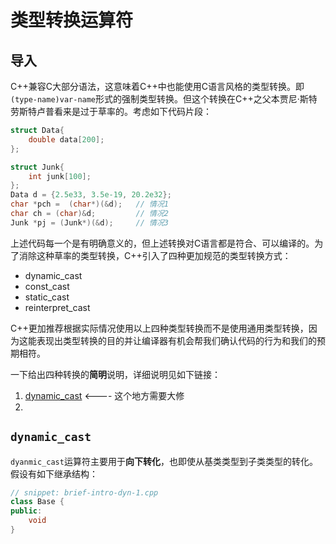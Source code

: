 # 类型转换运算符

## 导入

C++兼容C大部分语法，这意味着C++中也能使用C语言风格的类型转换。即`(type-name)var-name`形式的强制类型转换。但这个转换在C++之父本贾尼·斯特劳斯特卢普看来是过于草率的。考虑如下代码片段：

```c++
struct Data{
    double data[200];
};

struct Junk{
    int junk[100];
};
Data d = {2.5e33, 3.5e-19, 20.2e32};
char *pch =  (char*)(&d);	// 情况1
char ch = (char)&d;			// 情况2
Junk *pj = (Junk*)(&d);		// 情况3
```

上述代码每一个是有明确意义的，但上述转换对C语言都是符合、可以编译的。为了消除这种草率的类型转换，C++引入了四种更加规范的类型转换方式：

* dynamic_cast
* const_cast
* static_cast
* reinterpret_cast

C++更加推荐根据实际情况使用以上四种类型转换而不是使用通用类型转换，因为这能表现出类型转换的目的并让编译器有机会帮我们确认代码的行为和我们的预期相符。

一下给出四种转换的**简明**说明，详细说明见如下链接：

1. [dynamic_cast](./dynamic_cast.md) <---- 这个地方需要大修
2. 



## `dynamic_cast`

`dyanmic_cast`运算符主要用于**向下转化**，也即使从基类类型到子类类型的转化。假设有如下继承结构：

```c++
// snippet: brief-intro-dyn-1.cpp
class Base {
public:
    void 
}
```




